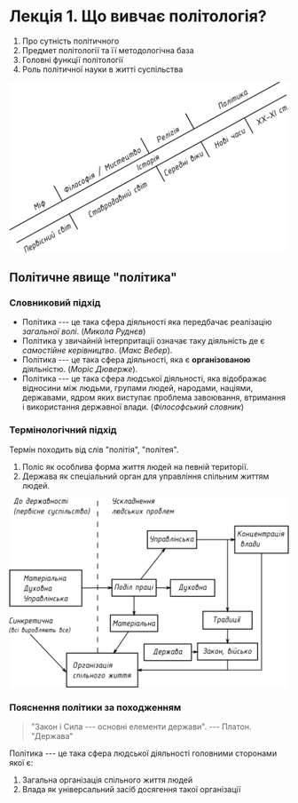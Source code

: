 # Лекція 1. Що вивчає політологія?

1. Про сутність політичного
2. Предмет політології та її методологічна база
3. Головні функції політології
4. Роль політичної науки в житті суспільства

![Історія становлення політики](images/lec1_1.png)

## Політичне явище "політика"

### Словниковий підхід

- Політика --- це така сфера діяльності яка передбачає реалізацію _загальної волі_. (_Микола
  Руднєв_)
- Політика у звичайній інтерпритації означає таку діяльність де є _самостійне керівництво_. (_Макс
  Вебер_).
- Політика --- це така сфера діяльності, яка є __організованою__ діяльністю. (_Моріс Дюверже_).
- Політика --- це така сфера людської діяльності, яка відображає відносини між людьми, групами людей,
  народами, націями, державами, ядром яких виступає проблема завоювання, втримання і використання
  державної влади. (_Філософський словник_)

### Термінологічний підхід

Термін походить  від слів "політія", "політея".

  1. Поліс як особлива форма життя людей на певній території.
  2. Держава як спеціальний орган для управління спільним життям людей.
  
![Причини переходу від синкретичного до політичного устрою](images/lec1_2.png)

### Пояснення політики за походженням

> "Закон і Сила --- основні елементи держави".
> --- Платон. "Держава"

Політика --- це така сфера людської діяльності головними сторонами якої є:

1. Загальна організація спільного життя людей
2. Влада як універсальний засіб досягення такої організації
